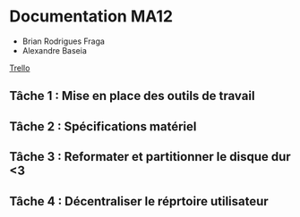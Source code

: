 # Documentation MA12
- Brian Rodrigues Fraga
- Alexandre Baseia

[Trello](https://trello.com/alexbrianosx)

## Tâche 1 : Mise en place des outils de travail
## Tâche 2 : Spécifications matériel
## Tâche 3 : Reformater et partitionner le disque dur <3
## Tâche 4 : Décentraliser le réprtoire utilisateur
